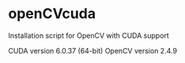 openCVcuda
==========

Installation script for OpenCV with CUDA support

CUDA   version 6.0.37 (64-bit)
OpenCV version 2.4.9 
